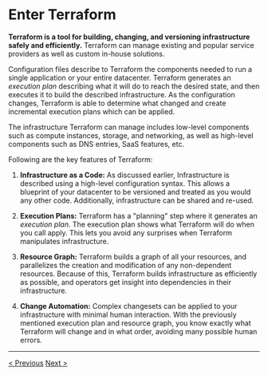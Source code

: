 # Enter Terraform

**Terraform is a tool for building, changing, and versioning infrastructure safely and efficiently.** Terraform can manage existing and popular service providers as well as custom in-house solutions.

Configuration files describe to Terraform the components needed to run a single application or your entire datacenter. Terraform generates an _execution plan_ describing what it will do to reach the desired state, and then executes it to build the described infrastructure. As the configuration changes, Terraform is able to determine what changed and create incremental execution plans which can be applied.

The infrastructure Terraform can manage includes low-level components such as compute instances, storage, and networking, as well as high-level components such as DNS entries, SaaS features, etc.

Following are the key features of Terraform:

1. **Infrastructure as a Code:** As discussed earlier, Infrastructure is described using a high-level configuration syntax. This allows a blueprint of your datacenter to be versioned and treated as you would any other code. Additionally, infrastructure can be shared and re-used.

2. **Execution Plans:** Terraform has a "planning" step where it generates an _execution plan_. The execution plan shows what Terraform will do when you call apply. This lets you avoid any surprises when Terraform manipulates infrastructure.

3. **Resource Graph:** Terraform builds a graph of all your resources, and parallelizes the creation and modification of any non-dependent resources. Because of this, Terraform builds infrastructure as efficiently as possible, and operators get insight into dependencies in their infrastructure.

4. **Change Automation:** Complex changesets can be applied to your infrastructure with minimal human interaction. With the previously mentioned execution plan and resource graph, you know exactly what Terraform will change and in what order, avoiding many possible human errors.

***

[< Previous](iac.md) [Next >](use-cases.md)